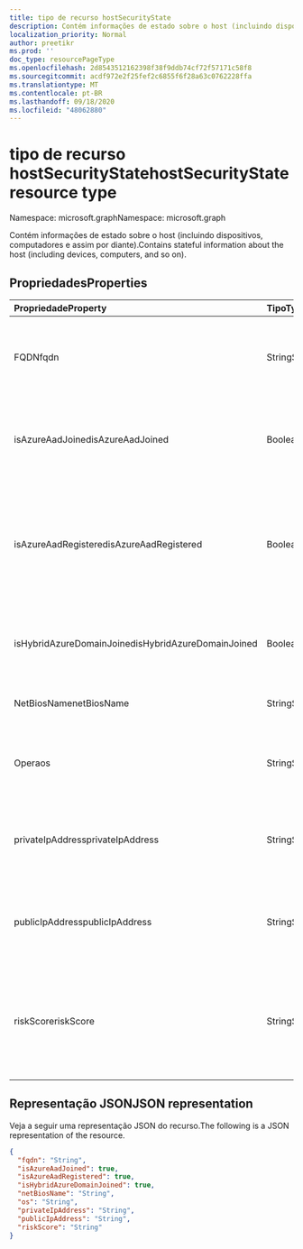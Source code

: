 ```yaml
---
title: tipo de recurso hostSecurityState
description: Contém informações de estado sobre o host (incluindo dispositivos, computadores e assim por diante).
localization_priority: Normal
author: preetikr
ms.prod: ''
doc_type: resourcePageType
ms.openlocfilehash: 2d8543512162398f38f9ddb74cf72f57171c58f8
ms.sourcegitcommit: acdf972e2f25fef2c6855f6f28a63c0762228ffa
ms.translationtype: MT
ms.contentlocale: pt-BR
ms.lasthandoff: 09/18/2020
ms.locfileid: "48062880"
---
```

# <a name="hostsecuritystate-resource-type"></a><span data-ttu-id="8ffb0-103">tipo de recurso hostSecurityState</span><span class="sxs-lookup"><span data-stu-id="8ffb0-103">hostSecurityState resource type</span></span>

<span data-ttu-id="8ffb0-104">Namespace: microsoft.graph</span><span class="sxs-lookup"><span data-stu-id="8ffb0-104">Namespace: microsoft.graph</span></span>

<span data-ttu-id="8ffb0-105">Contém informações de estado sobre o host (incluindo dispositivos, computadores e assim por diante).</span><span class="sxs-lookup"><span data-stu-id="8ffb0-105">Contains stateful information about the host (including devices, computers, and so on).</span></span>

## <a name="properties"></a><span data-ttu-id="8ffb0-106">Propriedades</span><span class="sxs-lookup"><span data-stu-id="8ffb0-106">Properties</span></span>

| <span data-ttu-id="8ffb0-107">Propriedade</span><span class="sxs-lookup"><span data-stu-id="8ffb0-107">Property</span></span>   | <span data-ttu-id="8ffb0-108">Tipo</span><span class="sxs-lookup"><span data-stu-id="8ffb0-108">Type</span></span>|<span data-ttu-id="8ffb0-109">Descrição</span><span class="sxs-lookup"><span data-stu-id="8ffb0-109">Description</span></span>|
|:---------------|:--------|:----------|
|<span data-ttu-id="8ffb0-110">FQDN</span><span class="sxs-lookup"><span data-stu-id="8ffb0-110">fqdn</span></span>|<span data-ttu-id="8ffb0-111">String</span><span class="sxs-lookup"><span data-stu-id="8ffb0-111">String</span></span>|<span data-ttu-id="8ffb0-112">FQDN do host (nome de domínio totalmente qualificado) (por exemplo, `machine.company.com` ).</span><span class="sxs-lookup"><span data-stu-id="8ffb0-112">Host FQDN (Fully Qualified Domain Name) (for example, `machine.company.com`).</span></span>|
|<span data-ttu-id="8ffb0-113">isAzureAadJoined</span><span class="sxs-lookup"><span data-stu-id="8ffb0-113">isAzureAadJoined</span></span>|<span data-ttu-id="8ffb0-114">Boolean</span><span class="sxs-lookup"><span data-stu-id="8ffb0-114">Boolean</span></span>|<span data-ttu-id="8ffb0-115">True se o host estiver associado ao domínio nos serviços de domínio do Azure Active Directory.</span><span class="sxs-lookup"><span data-stu-id="8ffb0-115">True if the host is domain joined to Azure Active Directory Domain Services.</span></span>|
|<span data-ttu-id="8ffb0-116">isAzureAadRegistered</span><span class="sxs-lookup"><span data-stu-id="8ffb0-116">isAzureAadRegistered</span></span>|<span data-ttu-id="8ffb0-117">Boolean</span><span class="sxs-lookup"><span data-stu-id="8ffb0-117">Boolean</span></span>|<span data-ttu-id="8ffb0-118">True se o host registrado no registro de dispositivo do Azure Active Directory (dispositivos BYOD-ou seja, não é totalmente gerenciado pela empresa).</span><span class="sxs-lookup"><span data-stu-id="8ffb0-118">True if the host registered with Azure Active Directory Device Registration (BYOD devices - that is, not fully managed by enterprise).</span></span>|
|<span data-ttu-id="8ffb0-119">isHybridAzureDomainJoined</span><span class="sxs-lookup"><span data-stu-id="8ffb0-119">isHybridAzureDomainJoined</span></span>|<span data-ttu-id="8ffb0-120">Boolean</span><span class="sxs-lookup"><span data-stu-id="8ffb0-120">Boolean</span></span>|<span data-ttu-id="8ffb0-121">True se o host é membro de um domínio do Active Directory local.</span><span class="sxs-lookup"><span data-stu-id="8ffb0-121">True if the host is domain joined to an on-premises Active Directory domain.</span></span>|
|<span data-ttu-id="8ffb0-122">NetBiosName</span><span class="sxs-lookup"><span data-stu-id="8ffb0-122">netBiosName</span></span>|<span data-ttu-id="8ffb0-123">String</span><span class="sxs-lookup"><span data-stu-id="8ffb0-123">String</span></span>|<span data-ttu-id="8ffb0-124">O nome do host local, sem o nome de domínio DNS.</span><span class="sxs-lookup"><span data-stu-id="8ffb0-124">The local host name, without the DNS domain name.</span></span>|
|<span data-ttu-id="8ffb0-125">Opera</span><span class="sxs-lookup"><span data-stu-id="8ffb0-125">os</span></span>|<span data-ttu-id="8ffb0-126">String</span><span class="sxs-lookup"><span data-stu-id="8ffb0-126">String</span></span>|<span data-ttu-id="8ffb0-127">Sistema operacional host.</span><span class="sxs-lookup"><span data-stu-id="8ffb0-127">Host Operating System.</span></span> <span data-ttu-id="8ffb0-128">(Por exemplo, Windows10, MacOS, RHEL, etc.).</span><span class="sxs-lookup"><span data-stu-id="8ffb0-128">(For example, Windows10, MacOS, RHEL, etc.).</span></span>|
|<span data-ttu-id="8ffb0-129">privateIpAddress</span><span class="sxs-lookup"><span data-stu-id="8ffb0-129">privateIpAddress</span></span>|<span data-ttu-id="8ffb0-130">String</span><span class="sxs-lookup"><span data-stu-id="8ffb0-130">String</span></span>|<span data-ttu-id="8ffb0-131">Privado (não roteável) endereço IPv4 ou IPv6 (consulte [RFC 1918](https://tools.ietf.org/html/rfc1918)) no momento do alerta.</span><span class="sxs-lookup"><span data-stu-id="8ffb0-131">Private (not routable) IPv4 or IPv6 address (see [RFC 1918](https://tools.ietf.org/html/rfc1918)) at the time of the alert.</span></span>|
|<span data-ttu-id="8ffb0-132">publicIpAddress</span><span class="sxs-lookup"><span data-stu-id="8ffb0-132">publicIpAddress</span></span>|<span data-ttu-id="8ffb0-133">String</span><span class="sxs-lookup"><span data-stu-id="8ffb0-133">String</span></span>|<span data-ttu-id="8ffb0-134">Endereço IPv4 ou IPv6 roteável publicamente (consulte [RFC 1918](https://tools.ietf.org/html/rfc1918)) no momento do alerta.</span><span class="sxs-lookup"><span data-stu-id="8ffb0-134">Publicly routable IPv4 or IPv6 address (see [RFC 1918](https://tools.ietf.org/html/rfc1918)) at time of the alert.</span></span>|
|<span data-ttu-id="8ffb0-135">riskScore</span><span class="sxs-lookup"><span data-stu-id="8ffb0-135">riskScore</span></span>|<span data-ttu-id="8ffb0-136">String</span><span class="sxs-lookup"><span data-stu-id="8ffb0-136">String</span></span>|<span data-ttu-id="8ffb0-137">Pontuação de risco calculado/gerado pelo provedor do host.</span><span class="sxs-lookup"><span data-stu-id="8ffb0-137">Provider-generated/calculated risk score of the host.</span></span>  <span data-ttu-id="8ffb0-138">O intervalo de valor recomendado de 0-1, que é igual a uma porcentagem.</span><span class="sxs-lookup"><span data-stu-id="8ffb0-138">Recommended value range of 0-1, which equates to a percentage.</span></span>|

## <a name="json-representation"></a><span data-ttu-id="8ffb0-139">Representação JSON</span><span class="sxs-lookup"><span data-stu-id="8ffb0-139">JSON representation</span></span>

<span data-ttu-id="8ffb0-140">Veja a seguir uma representação JSON do recurso.</span><span class="sxs-lookup"><span data-stu-id="8ffb0-140">The following is a JSON representation of the resource.</span></span>

<!-- {
  "blockType": "resource",
  "optionalProperties": [

  ],
  "@odata.type": "microsoft.graph.hostSecurityState"
}-->

```json
{
  "fqdn": "String",
  "isAzureAadJoined": true,
  "isAzureAadRegistered": true,
  "isHybridAzureDomainJoined": true,
  "netBiosName": "String",
  "os": "String",
  "privateIpAddress": "String",
  "publicIpAddress": "String",
  "riskScore": "String"
}

```

<!-- uuid: 8fcb5dbc-d5aa-4681-8e31-b001d5168d79
2015-10-25 14:57:30 UTC -->
<!-- {
  "type": "#page.annotation",
  "description": "hostSecurityState resource",
  "keywords": "",
  "section": "documentation",
  "tocPath": ""
}-->

